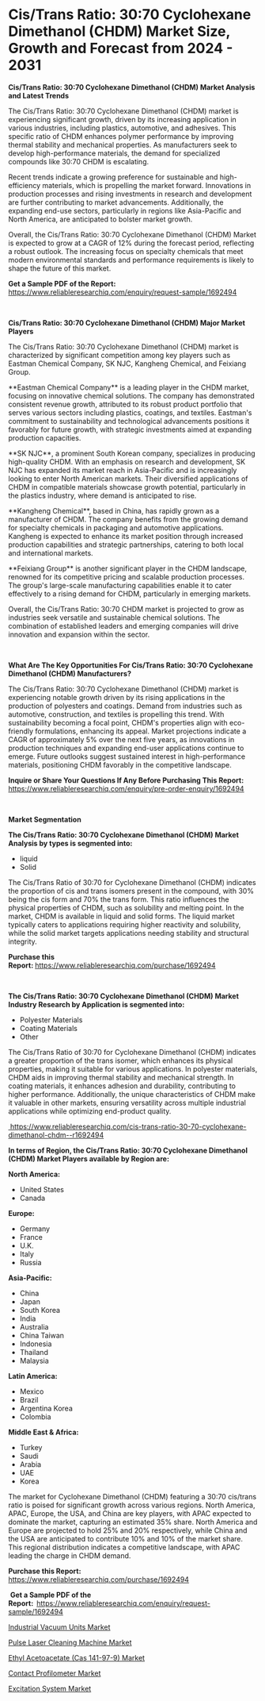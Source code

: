 <p><h1>Cis/Trans Ratio: 30:70 Cyclohexane Dimethanol (CHDM) Market Size, Growth and Forecast from 2024 - 2031</h1></p><p><strong>Cis/Trans Ratio: 30:70 Cyclohexane Dimethanol (CHDM) Market Analysis and Latest Trends</strong></p>
<p><p>The Cis/Trans Ratio: 30:70 Cyclohexane Dimethanol (CHDM) market is experiencing significant growth, driven by its increasing application in various industries, including plastics, automotive, and adhesives. This specific ratio of CHDM enhances polymer performance by improving thermal stability and mechanical properties. As manufacturers seek to develop high-performance materials, the demand for specialized compounds like 30:70 CHDM is escalating.</p><p>Recent trends indicate a growing preference for sustainable and high-efficiency materials, which is propelling the market forward. Innovations in production processes and rising investments in research and development are further contributing to market advancements. Additionally, the expanding end-use sectors, particularly in regions like Asia-Pacific and North America, are anticipated to bolster market growth.</p><p>Overall, the Cis/Trans Ratio: 30:70 Cyclohexane Dimethanol (CHDM) Market is expected to grow at a CAGR of 12% during the forecast period, reflecting a robust outlook. The increasing focus on specialty chemicals that meet modern environmental standards and performance requirements is likely to shape the future of this market.</p></p>
<p><strong>Get a Sample PDF of the Report:&nbsp;</strong> <a href="https://www.reliableresearchiq.com/enquiry/request-sample/1692494?utm_campaign=1609&utm_medium=2&utm_source=Github&utm_content=ia&utm_term=20102024&utm_id=cistrans-ratio-3070-cyclohexane-dimethanol-chdm">https://www.reliableresearchiq.com/enquiry/request-sample/1692494</a></p>
<p>&nbsp;</p>
<p><strong>Cis/Trans Ratio: 30:70 Cyclohexane Dimethanol (CHDM) Major Market Players</strong></p>
<p><p>The Cis/Trans Ratio: 30:70 Cyclohexane Dimethanol (CHDM) market is characterized by significant competition among key players such as Eastman Chemical Company, SK NJC, Kangheng Chemical, and Feixiang Group. </p><p>**Eastman Chemical Company** is a leading player in the CHDM market, focusing on innovative chemical solutions. The company has demonstrated consistent revenue growth, attributed to its robust product portfolio that serves various sectors including plastics, coatings, and textiles. Eastman's commitment to sustainability and technological advancements positions it favorably for future growth, with strategic investments aimed at expanding production capacities.</p><p>**SK NJC**, a prominent South Korean company, specializes in producing high-quality CHDM. With an emphasis on research and development, SK NJC has expanded its market reach in Asia-Pacific and is increasingly looking to enter North American markets. Their diversified applications of CHDM in compatible materials showcase growth potential, particularly in the plastics industry, where demand is anticipated to rise.</p><p>**Kangheng Chemical**, based in China, has rapidly grown as a manufacturer of CHDM. The company benefits from the growing demand for specialty chemicals in packaging and automotive applications. Kangheng is expected to enhance its market position through increased production capabilities and strategic partnerships, catering to both local and international markets.</p><p>**Feixiang Group** is another significant player in the CHDM landscape, renowned for its competitive pricing and scalable production processes. The group's large-scale manufacturing capabilities enable it to cater effectively to a rising demand for CHDM, particularly in emerging markets. </p><p>Overall, the Cis/Trans Ratio: 30:70 CHDM market is projected to grow as industries seek versatile and sustainable chemical solutions. The combination of established leaders and emerging companies will drive innovation and expansion within the sector.</p></p>
<p>&nbsp;</p>
<p><strong>What Are The Key Opportunities For Cis/Trans Ratio: 30:70 Cyclohexane Dimethanol (CHDM) Manufacturers?</strong></p>
<p><p>The Cis/Trans Ratio: 30:70 Cyclohexane Dimethanol (CHDM) market is experiencing notable growth driven by its rising applications in the production of polyesters and coatings. Demand from industries such as automotive, construction, and textiles is propelling this trend. With sustainability becoming a focal point, CHDM's properties align with eco-friendly formulations, enhancing its appeal. Market projections indicate a CAGR of approximately 5% over the next five years, as innovations in production techniques and expanding end-user applications continue to emerge. Future outlooks suggest sustained interest in high-performance materials, positioning CHDM favorably in the competitive landscape.</p></p>
<p><strong>Inquire or Share Your Questions If Any Before Purchasing This Report:</strong> <a href="https://www.reliableresearchiq.com/enquiry/pre-order-enquiry/1692494?utm_campaign=1609&utm_medium=2&utm_source=Github&utm_content=ia&utm_term=20102024&utm_id=cistrans-ratio-3070-cyclohexane-dimethanol-chdm">https://www.reliableresearchiq.com/enquiry/pre-order-enquiry/1692494</a></p>
<p>&nbsp;</p>
<p><strong>Market Segmentation</strong></p>
<p><strong>The Cis/Trans Ratio: 30:70 Cyclohexane Dimethanol (CHDM) Market Analysis by types is segmented into:</strong></p>
<p><ul><li>liquid</li><li>Solid</li></ul></p>
<p><p>The Cis/Trans Ratio of 30:70 for Cyclohexane Dimethanol (CHDM) indicates the proportion of cis and trans isomers present in the compound, with 30% being the cis form and 70% the trans form. This ratio influences the physical properties of CHDM, such as solubility and melting point. In the market, CHDM is available in liquid and solid forms. The liquid market typically caters to applications requiring higher reactivity and solubility, while the solid market targets applications needing stability and structural integrity.</p></p>
<p><strong>Purchase this Report:&nbsp;</strong><a href="https://www.reliableresearchiq.com/purchase/1692494?utm_campaign=1609&utm_medium=2&utm_source=Github&utm_content=ia&utm_term=20102024&utm_id=cistrans-ratio-3070-cyclohexane-dimethanol-chdm">https://www.reliableresearchiq.com/purchase/1692494</a></p>
<p>&nbsp;</p>
<p><strong>The Cis/Trans Ratio: 30:70 Cyclohexane Dimethanol (CHDM) Market Industry Research by Application is segmented into:</strong></p>
<p><ul><li>Polyester Materials</li><li>Coating Materials</li><li>Other</li></ul></p>
<p><p>The Cis/Trans Ratio of 30:70 for Cyclohexane Dimethanol (CHDM) indicates a greater proportion of the trans isomer, which enhances its physical properties, making it suitable for various applications. In polyester materials, CHDM aids in improving thermal stability and mechanical strength. In coating materials, it enhances adhesion and durability, contributing to higher performance. Additionally, the unique characteristics of CHDM make it valuable in other markets, ensuring versatility across multiple industrial applications while optimizing end-product quality.</p></p>
<p><a href="https://www.reliableresearchiq.com/cis-trans-ratio-30-70-cyclohexane-dimethanol-chdm--r1692494?utm_campaign=1609&utm_medium=2&utm_source=Github&utm_content=ia&utm_term=20102024&utm_id=cistrans-ratio-3070-cyclohexane-dimethanol-chdm">&nbsp;https://www.reliableresearchiq.com/cis-trans-ratio-30-70-cyclohexane-dimethanol-chdm--r1692494</a></p>
<p><strong>In terms of Region, the Cis/Trans Ratio: 30:70 Cyclohexane Dimethanol (CHDM) Market Players available by Region are:</strong></p>
<p>
    <p> <strong> North America: </strong>
        <ul>
            <li>United States</li>
            <li>Canada</li>
        </ul>
        </p> 
    <p> <strong> Europe: </strong>
        <ul>
            <li>Germany</li>
            <li>France</li>
            <li>U.K.</li>
            <li>Italy</li>
            <li>Russia</li>
        </ul>
        </p> 
    <p> <strong> Asia-Pacific: </strong>
        <ul>
            <li>China</li>
            <li>Japan</li>
            <li>South Korea</li>
            <li>India</li>
            <li>Australia</li>
            <li>China Taiwan</li>
            <li>Indonesia</li>
            <li>Thailand</li>
            <li>Malaysia</li>
        </ul>
        </p> 
    <p> <strong> Latin America: </strong>
        <ul>
            <li>Mexico</li>
            <li>Brazil</li>
            <li>Argentina Korea</li>
            <li>Colombia</li>
        </ul>
        </p> 
    <p> <strong> Middle East & Africa: </strong>
        <ul>
            <li>Turkey</li>
            <li>Saudi</li>
            <li>Arabia</li>
            <li>UAE</li>
            <li>Korea</li>
        </ul>
    </p>
    </p>
<p><p>The market for Cyclohexane Dimethanol (CHDM) featuring a 30:70 cis/trans ratio is poised for significant growth across various regions. North America, APAC, Europe, the USA, and China are key players, with APAC expected to dominate the market, capturing an estimated 35% share. North America and Europe are projected to hold 25% and 20% respectively, while China and the USA are anticipated to contribute 10% and 10% of the market share. This regional distribution indicates a competitive landscape, with APAC leading the charge in CHDM demand.</p></p>
<p><strong>Purchase this Report: </strong><a href="https://www.reliableresearchiq.com/purchase/1692494?utm_campaign=1609&utm_medium=2&utm_source=Github&utm_content=ia&utm_term=20102024&utm_id=cistrans-ratio-3070-cyclohexane-dimethanol-chdm">https://www.reliableresearchiq.com/purchase/1692494</a></p>
<p>&nbsp;<strong>Get a Sample PDF of the Report:&nbsp;&nbsp;</strong><a href="https://www.reliableresearchiq.com/enquiry/request-sample/1692494?utm_campaign=1609&utm_medium=2&utm_source=Github&utm_content=ia&utm_term=20102024&utm_id=cistrans-ratio-3070-cyclohexane-dimethanol-chdm">https://www.reliableresearchiq.com/enquiry/request-sample/1692494</a></p>
<p><strong></strong></p>
<p><p><a href="https://www.linkedin.com/pulse/regulatory-landscape-its-influence-global-industrial-vacuum-units-tlsxc?utm_campaign=1609&utm_medium=2&utm_source=Github&utm_content=ia&utm_term=20102024&utm_id=cistrans-ratio-3070-cyclohexane-dimethanol-chdm">Industrial Vacuum Units Market</a></p><p><a href="https://issuu.com/reportprime-2/docs/pulse-laser-cleaning-machine-market_f52f416b4ecae5?utm_campaign=1609&utm_medium=2&utm_source=Github&utm_content=ia&utm_term=20102024&utm_id=cistrans-ratio-3070-cyclohexane-dimethanol-chdm">Pulse Laser Cleaning Machine Market</a></p><p><a href="https://github.com/petbigbeepjn/Market-Research-Report-List-1/blob/main/ethyl-acetoacetate-cas-141-97-9-market.md?utm_campaign=1609&utm_medium=2&utm_source=Github&utm_content=ia&utm_term=20102024&utm_id=cistrans-ratio-3070-cyclohexane-dimethanol-chdm">Ethyl Acetoacetate (Cas 141-97-9) Market</a></p><p><a href="https://www.linkedin.com/pulse/contact-profilometer-market-evolution-regional-adaptations-innovation-byiuc?utm_campaign=1609&utm_medium=2&utm_source=Github&utm_content=ia&utm_term=20102024&utm_id=cistrans-ratio-3070-cyclohexane-dimethanol-chdm">Contact Profilometer Market</a></p><p><a href="https://www.linkedin.com/pulse/decoding-excitation-system-market-signals-growth-algorithms-dtdoc?utm_campaign=1609&utm_medium=2&utm_source=Github&utm_content=ia&utm_term=20102024&utm_id=cistrans-ratio-3070-cyclohexane-dimethanol-chdm">Excitation System Market</a></p></p>